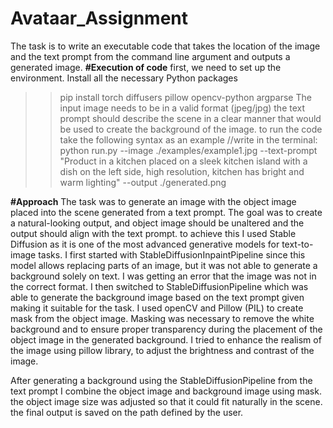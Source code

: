 # Avataar_Assignment
The task is to write an executable code that takes the location of the image and the text prompt from the command line argument and outputs a generated image.
**#Execution of code**
first, we need to set up the environment.
Install all the necessary Python packages 
>> pip install torch diffusers pillow opencv-python argparse
The input image needs to be in a valid format (jpeg/jpg)
the text prompt should describe the scene in a clear manner that would be used to create the background of the image.
to run the code take the following syntax as an example //write in the terminal:
>> python run.py --image ./examples/example1.jpg --text-prompt "Product in a kitchen placed on a sleek kitchen island with a dish on the left side, high resolution, kitchen has bright and warm lighting" --output ./generated.png

**#Approach**
The task was to generate an image with the object image placed into the scene generated from a text prompt. The goal was to create a natural-looking output, and object image should be unaltered and the output should align with the text prompt.
to achieve this I used Stable Diffusion as it is one of the most advanced generative models for text-to-image tasks.
I first started with StableDiffusionInpaintPipeline since this model allows replacing parts of an image, but it was not able to generate a background solely on text. I was getting an error that the image was not in the correct format. 
I then switched to StableDiffusionPipeline which was able to generate the background image based on the text prompt given making it suitable for the task. 
I used openCV and Pillow (PIL) to create mask from the object image. Masking was necessary to remove the white background and to ensure proper transparency during the placement of the object image in the generated background.
I tried to enhance the realism of the image using pillow library, to adjust the brightness and contrast of the image.

After generating a background using the StableDiffusionPipeline from the text prompt I combine the object image and background image using mask. the object image size was adjusted so that it could fit naturally in the scene.
the final output is saved on the path defined by the user.

